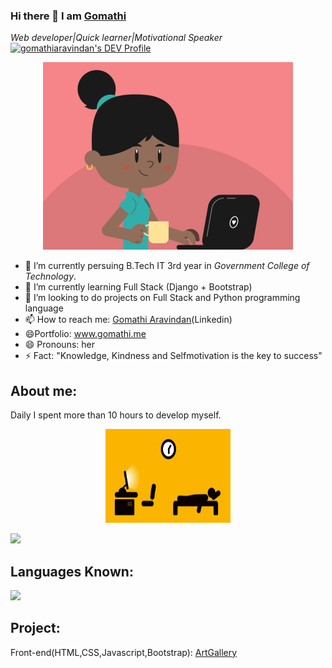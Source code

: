 ### Hi there 👋 I am [Gomathi](https://www.gomathi.me)
*Web developer|Quick learner|Motivational Speaker* <a href="https://dev.to/gomathiaravindan">
  <img src="https://d2fltix0v2e0sb.cloudfront.net/dev-badge.svg" alt="gomathiaravindan's DEV Profile" height="30" width="30">
</a>



      
  <p align ="center">
 <img src = "images/girl.gif" width="400" height="300">
</p>


- 🔭 I’m currently persuing B.Tech IT 3rd year in *Government College of Technology*.
- 🌱 I’m currently learning Full Stack (Django + Bootstrap)
- 👯 I’m looking to do projects on Full Stack and Python programming language
- 📫 How to reach me: [Gomathi Aravindan](https://www.linkedin.com/in/gomathi2000)(Linkedin)
- :smile:Portfolio: www.gomathi.me
- 😄 Pronouns: her
- ⚡ Fact: "Knowledge, Kindness and Selfmotivation is the key to success"


## About me:
  
 Daily I spent more than 10 hours to develop myself. <p align="center"><img src ="images/routine.gif" width="200" height="150"></p>
 

 <p>
        <img src= "https://github-readme-stats.vercel.app/api?username=gomathiaravindan">

<p>


## Languages Known:

<img src = "https://github-readme-stats.vercel.app/api/top-langs/?username=gomathiaravindan">

## Project:

Front-end(HTML,CSS,Javascript,Bootstrap): [ArtGallery](https://sketchesgallery.netlify.app/)
